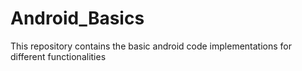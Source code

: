 # Android_Basics
This repository contains the basic android code implementations for different functionalities
